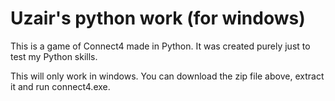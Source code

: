 # Uzair's python work (for windows)
This is a game of Connect4 made in Python. It was created purely just to test my Python skills.

This will only work in windows.
You can download the zip file above, extract it and run connect4.exe.
